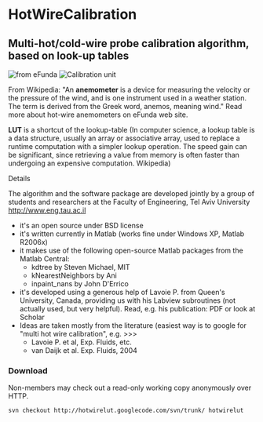 # HotWireCalibration

## Multi-hot/cold-wire probe calibration algorithm, based on look-up tables

![from eFunda][1] ![Calibration unit][2]

From Wikipedia: "An **anemometer** is a device for measuring the velocity or the pressure of the wind, and is one instrument used in a weather station. The term is derived from the Greek word, anemos, meaning wind." Read more about hot-wire anemometers on eFunda web site. 

**LUT** is a shortcut of the lookup-table (In computer science, a lookup table is a data structure, usually an array or associative array, used to replace a runtime computation with a simpler lookup operation. The speed gain can be significant, since retrieving a value from memory is often faster than undergoing an expensive computation. Wikipedia) 

Details 

The algorithm and the software package are developed jointly by a group of students and researchers at the Faculty of Engineering, Tel Aviv University <http://www.eng.tau.ac.il> 



*   it's an open source under BSD license 
*   it's written currently in Matlab (works fine under Windows XP, Matlab R2006x) 
*   it makes use of the following open-source Matlab packages from the Matlab Central: 
    *   kdtree by Steven Michael, MIT 
    *   kNearestNeighbors by Ani 
    *   inpaint_nans by John D'Errico 
*   it's developed using a generous help of Lavoie P. from Queen's University, Canada, providing us with his Labview subroutines (not actually used, but very helpful). Read, e.g. his publication: PDF or look at Scholar 
*   Ideas are taken mostly from the literature (easiest way is to google for "multi hot wire calibration", e.g. >>> 
    *   Lavoie P. et al, Exp. Fluids, etc. 
    *   van Daijk et al. Exp. Fluids, 2004 



### Download

Non-members may check out a read-only working copy anonymously over HTTP. 



    svn checkout http://hotwirelut.googlecode.com/svn/trunk/ hotwirelut

 [1]: http://www.efunda.com/designstandards/sensors/hot_wires/images/hot_wire.gif "from eFunda"
 [2]: http://lh3.google.com/particle.tracking/R3QZMDkCvkI/AAAAAAAABSY/bOi4hCympOk/s400/Image003.jpg "Calibration unit"